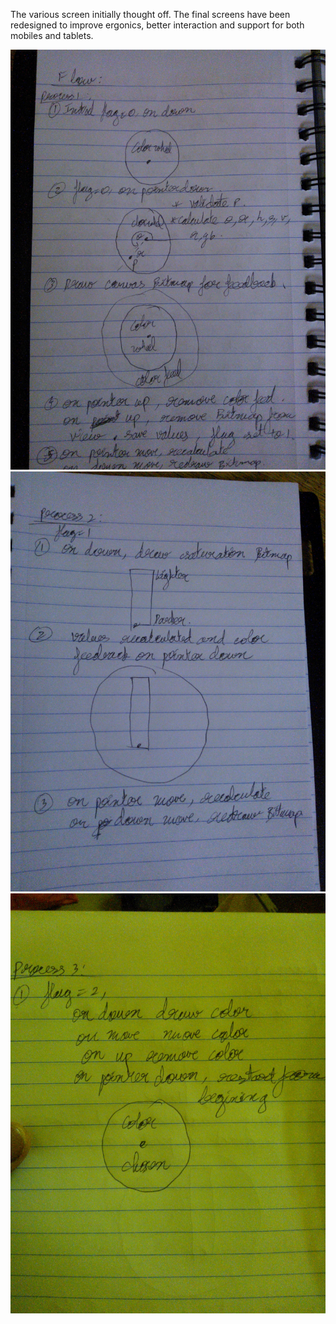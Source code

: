 The various screen initially thought off. The final screens have been redesigned to improve ergonics, better interaction and support for both mobiles and tablets.

![screen1](../project_images/WP_000447.jpg?raw=true "screen1")
![screen2](../project_images/WP_000448.jpg?raw=true "screen2")
![screen3](../project_images/WP_000452.jpg?raw=true "screen3")
